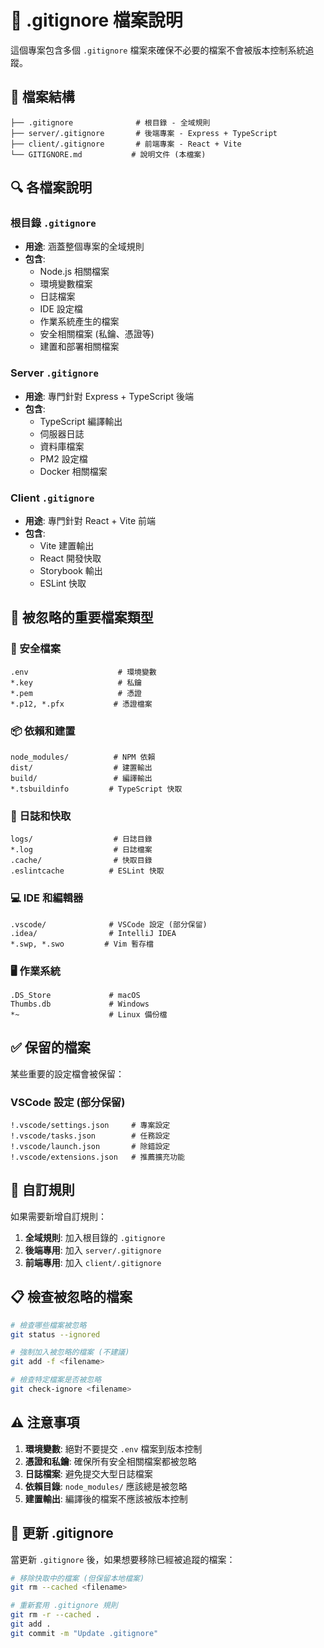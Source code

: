 # 📁 .gitignore 檔案說明

這個專案包含多個 `.gitignore` 檔案來確保不必要的檔案不會被版本控制系統追蹤。

## 📂 檔案結構

```
├── .gitignore              # 根目錄 - 全域規則
├── server/.gitignore       # 後端專案 - Express + TypeScript
├── client/.gitignore       # 前端專案 - React + Vite
└── GITIGNORE.md           # 說明文件 (本檔案)
```

## 🔍 各檔案說明

### 根目錄 `.gitignore`
- **用途**: 涵蓋整個專案的全域規則
- **包含**: 
  - Node.js 相關檔案
  - 環境變數檔案
  - 日誌檔案
  - IDE 設定檔
  - 作業系統產生的檔案
  - 安全相關檔案 (私鑰、憑證等)
  - 建置和部署相關檔案

### Server `.gitignore`
- **用途**: 專門針對 Express + TypeScript 後端
- **包含**:
  - TypeScript 編譯輸出
  - 伺服器日誌
  - 資料庫檔案
  - PM2 設定檔
  - Docker 相關檔案

### Client `.gitignore`
- **用途**: 專門針對 React + Vite 前端
- **包含**:
  - Vite 建置輸出
  - React 開發快取
  - Storybook 輸出
  - ESLint 快取

## 🚫 被忽略的重要檔案類型

### 🔐 安全檔案
```
.env                    # 環境變數
*.key                   # 私鑰
*.pem                   # 憑證
*.p12, *.pfx           # 憑證檔案
```

### 📦 依賴和建置
```
node_modules/          # NPM 依賴
dist/                  # 建置輸出
build/                 # 編譯輸出
*.tsbuildinfo         # TypeScript 快取
```

### 📝 日誌和快取
```
logs/                  # 日誌目錄
*.log                  # 日誌檔案
.cache/                # 快取目錄
.eslintcache          # ESLint 快取
```

### 💻 IDE 和編輯器
```
.vscode/              # VSCode 設定 (部分保留)
.idea/                # IntelliJ IDEA
*.swp, *.swo         # Vim 暫存檔
```

### 🖥️ 作業系統
```
.DS_Store             # macOS
Thumbs.db             # Windows
*~                    # Linux 備份檔
```

## ✅ 保留的檔案

某些重要的設定檔會被保留：

### VSCode 設定 (部分保留)
```
!.vscode/settings.json     # 專案設定
!.vscode/tasks.json        # 任務設定
!.vscode/launch.json       # 除錯設定
!.vscode/extensions.json   # 推薦擴充功能
```

## 🔧 自訂規則

如果需要新增自訂規則：

1. **全域規則**: 加入根目錄的 `.gitignore`
2. **後端專用**: 加入 `server/.gitignore`
3. **前端專用**: 加入 `client/.gitignore`

## 📋 檢查被忽略的檔案

```bash
# 檢查哪些檔案被忽略
git status --ignored

# 強制加入被忽略的檔案 (不建議)
git add -f <filename>

# 檢查特定檔案是否被忽略
git check-ignore <filename>
```

## ⚠️ 注意事項

1. **環境變數**: 絕對不要提交 `.env` 檔案到版本控制
2. **憑證和私鑰**: 確保所有安全相關檔案都被忽略
3. **日誌檔案**: 避免提交大型日誌檔案
4. **依賴目錄**: `node_modules/` 應該總是被忽略
5. **建置輸出**: 編譯後的檔案不應該被版本控制

## 🔄 更新 .gitignore

當更新 `.gitignore` 後，如果想要移除已經被追蹤的檔案：

```bash
# 移除快取中的檔案 (但保留本地檔案)
git rm --cached <filename>

# 重新套用 .gitignore 規則
git rm -r --cached .
git add .
git commit -m "Update .gitignore"
``` 